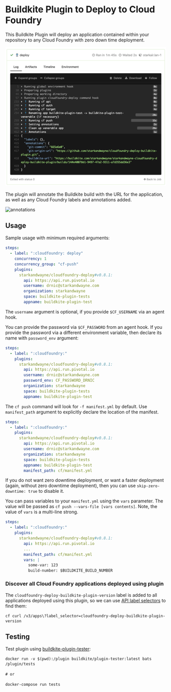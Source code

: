 # Buildkite Plugin to Deploy to Cloud Foundry

This Buildkite Plugin will deploy an application contained within your repository to any Cloud Foundry with zero down time deployment.

![deploy](docs/buildkite-cloudfoundry-deploy-output.png)

The plugin will annotate the Buildkite build with the URL for the application, as well as any Cloud Foundry labels and annotations added.

![annotations](https://p198.p4.n0.cdn.getcloudapp.com/items/v1urO4Dm/buildkite-cf-deploy-plugin-annotations.png?v=5ddf0b36153c564d146ade020db0abc9)

## Usage

Sample usage with minimum required arguments:

```yaml
steps:
  - label: ":cloudfoundry: deploy"
    concurrency: 1
    concurrency_group: "cf-push"
    plugins:
      starkandwayne/cloudfoundry-deploy#v0.8.1:
        api: https://api.run.pivotal.io
        username: drnic@starkandwayne.com
        organization: starkandwayne
        space: buildkite-plugin-tests
        appname: buildkite-plugin-test
```

The `username` argument is optional, if you provide `$CF_USERNAME` via an agent hook.

You can provide the password via `$CF_PASSWORD` from an agent hook. If you provide the password via a different environment variable, then declare its name with `password_env` argument:

```yaml
steps:
  - label: ":cloudfoundry:"
    plugins:
      starkandwayne/cloudfoundry-deploy#v0.8.1:
        api: https://api.run.pivotal.io
        username: drnic@starkandwayne.com
        password_env: CF_PASSWORD_DRNIC
        organization: starkandwayne
        space: buildkite-plugin-tests
        appname: buildkite-plugin-test
```

The `cf push` command will look for `-f manifest.yml` by default. Use `manifest_path` argument to explicitly declare the location of the manifest.

```yaml
steps:
  - label: ":cloudfoundry:"
    plugins:
      starkandwayne/cloudfoundry-deploy#v0.8.1:
        api: https://api.run.pivotal.io
        username: drnic@starkandwayne.com
        organization: starkandwayne
        space: buildkite-plugin-tests
        appname: buildkite-plugin-test
        manifest_path: cf/manifest.yml
```

If you do not want zero downtime deployment, or want a faster deployment (again, without zero downtime deployment), then you can use `skip-zero-downtime: true` to disable it.

You can pass variables to your `manifest.yml` using the `vars` parameter. The value will be passed as `cf push --vars-file [vars contents]`. Note, the value of `vars` is a multi-line strong.

```yaml
steps:
  - label: ":cloudfoundry:"
    plugins:
      starkandwayne/cloudfoundry-deploy#v0.8.1:
        api: https://api.run.pivotal.io
        ...
        manifest_path: cf/manifest.yml
        vars: |
          some-var: 123
          build-number: $BUILDKITE_BUILD_NUMBER
```

### Discover all Cloud Foundry applications deployed using plugin

The `cloudfoundry-deploy-buildkite-plugin-version` label is added to all applications deployed using this plugin, so we can use [API label selectors](https://v3-apidocs.cloudfoundry.org/version/3.82.0/index.html#labels-and-selectors) to find them:

```plain
cf curl /v3/apps\?label_selector=cloudfoundry-deploy-buildkite-plugin-version
```

## Testing

Test plugin using [buildkite-plugin-tester](https://github.com/buildkite-plugins/buildkite-plugin-tester):

```plain
docker run -v $(pwd):/plugin buildkite/plugin-tester:latest bats /plugin/tests

# or

docker-compose run tests
```
